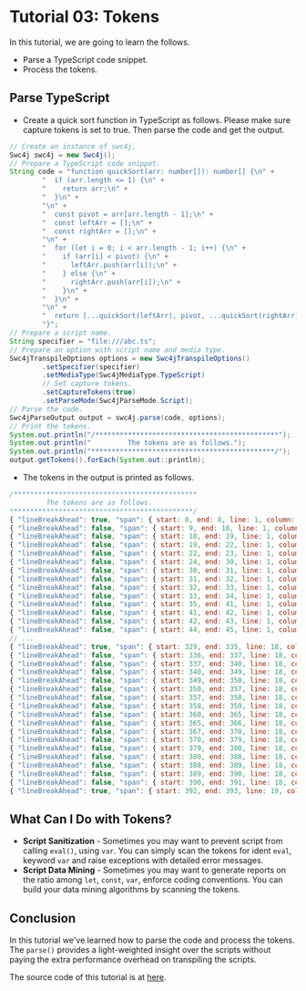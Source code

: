 # Tutorial 03: Tokens

In this tutorial, we are going to learn the follows.

* Parse a TypeScript code snippet.
* Process the tokens.

## Parse TypeScript

* Create a quick sort function in TypeScript as follows. Please make sure capture tokens is set to true. Then parse the code and get the output.

```java
// Create an instance of swc4j.
Swc4j swc4j = new Swc4j();
// Prepare a TypeScript code snippet.
String code = "function quickSort(arr: number[]): number[] {\n" +
        "  if (arr.length <= 1) {\n" +
        "    return arr;\n" +
        "  }\n" +
        "\n" +
        "  const pivot = arr[arr.length - 1];\n" +
        "  const leftArr = [];\n" +
        "  const rightArr = [];\n" +
        "\n" +
        "  for (let i = 0; i < arr.length - 1; i++) {\n" +
        "    if (arr[i] < pivot) {\n" +
        "      leftArr.push(arr[i]);\n" +
        "    } else {\n" +
        "      rightArr.push(arr[i]);\n" +
        "    }\n" +
        "  }\n" +
        "\n" +
        "  return [...quickSort(leftArr), pivot, ...quickSort(rightArr)];\n" +
        "}";
// Prepare a script name.
String specifier = "file:///abc.ts";
// Prepare an option with script name and media type.
Swc4jTranspileOptions options = new Swc4jTranspileOptions()
        .setSpecifier(specifier)
        .setMediaType(Swc4jMediaType.TypeScript)
        // Set capture tokens.
        .setCaptureTokens(true)
        .setParseMode(Swc4jParseMode.Script);
// Parse the code.
Swc4jParseOutput output = swc4j.parse(code, options);
// Print the tokens.
System.out.println("/*********************************************");
System.out.println("         The tokens are as follows.");
System.out.println("*********************************************/");
output.getTokens().forEach(System.out::println);
```

* The tokens in the output is printed as follows.

```js
/*********************************************
         The tokens are as follows.
*********************************************/
{ "lineBreakAhead": true, "span": { start: 0, end: 8, line: 1, column: 1 }, "type": "Function", "text": "function" }
{ "lineBreakAhead": false, "span": { start: 9, end: 18, line: 1, column: 10 }, "type": "IdentOther", "text": "quickSort" }
{ "lineBreakAhead": false, "span": { start: 18, end: 19, line: 1, column: 19 }, "type": "LParen", "text": "(" }
{ "lineBreakAhead": false, "span": { start: 19, end: 22, line: 1, column: 20 }, "type": "IdentOther", "text": "arr" }
{ "lineBreakAhead": false, "span": { start: 22, end: 23, line: 1, column: 23 }, "type": "Colon", "text": ":" }
{ "lineBreakAhead": false, "span": { start: 24, end: 30, line: 1, column: 25 }, "type": "IdentKnown", "text": "number" }
{ "lineBreakAhead": false, "span": { start: 30, end: 31, line: 1, column: 31 }, "type": "LBracket", "text": "[" }
{ "lineBreakAhead": false, "span": { start: 31, end: 32, line: 1, column: 32 }, "type": "RBracket", "text": "]" }
{ "lineBreakAhead": false, "span": { start: 32, end: 33, line: 1, column: 33 }, "type": "RParen", "text": ")" }
{ "lineBreakAhead": false, "span": { start: 33, end: 34, line: 1, column: 34 }, "type": "Colon", "text": ":" }
{ "lineBreakAhead": false, "span": { start: 35, end: 41, line: 1, column: 36 }, "type": "IdentKnown", "text": "number" }
{ "lineBreakAhead": false, "span": { start: 41, end: 42, line: 1, column: 42 }, "type": "LBracket", "text": "[" }
{ "lineBreakAhead": false, "span": { start: 42, end: 43, line: 1, column: 43 }, "type": "RBracket", "text": "]" }
{ "lineBreakAhead": false, "span": { start: 44, end: 45, line: 1, column: 45 }, "type": "LBrace", "text": "{" }
// ...
{ "lineBreakAhead": true, "span": { start: 329, end: 335, line: 18, column: 3 }, "type": "Return", "text": "return" }
{ "lineBreakAhead": false, "span": { start: 336, end: 337, line: 18, column: 10 }, "type": "LBracket", "text": "[" }
{ "lineBreakAhead": false, "span": { start: 337, end: 340, line: 18, column: 11 }, "type": "DotDotDot", "text": "..." }
{ "lineBreakAhead": false, "span": { start: 340, end: 349, line: 18, column: 14 }, "type": "IdentOther", "text": "quickSort" }
{ "lineBreakAhead": false, "span": { start: 349, end: 350, line: 18, column: 23 }, "type": "LParen", "text": "(" }
{ "lineBreakAhead": false, "span": { start: 350, end: 357, line: 18, column: 24 }, "type": "IdentOther", "text": "leftArr" }
{ "lineBreakAhead": false, "span": { start: 357, end: 358, line: 18, column: 31 }, "type": "RParen", "text": ")" }
{ "lineBreakAhead": false, "span": { start: 358, end: 359, line: 18, column: 32 }, "type": "Comma", "text": "," }
{ "lineBreakAhead": false, "span": { start: 360, end: 365, line: 18, column: 34 }, "type": "IdentOther", "text": "pivot" }
{ "lineBreakAhead": false, "span": { start: 365, end: 366, line: 18, column: 39 }, "type": "Comma", "text": "," }
{ "lineBreakAhead": false, "span": { start: 367, end: 370, line: 18, column: 41 }, "type": "DotDotDot", "text": "..." }
{ "lineBreakAhead": false, "span": { start: 370, end: 379, line: 18, column: 44 }, "type": "IdentOther", "text": "quickSort" }
{ "lineBreakAhead": false, "span": { start: 379, end: 380, line: 18, column: 53 }, "type": "LParen", "text": "(" }
{ "lineBreakAhead": false, "span": { start: 380, end: 388, line: 18, column: 54 }, "type": "IdentOther", "text": "rightArr" }
{ "lineBreakAhead": false, "span": { start: 388, end: 389, line: 18, column: 62 }, "type": "RParen", "text": ")" }
{ "lineBreakAhead": false, "span": { start: 389, end: 390, line: 18, column: 63 }, "type": "RBracket", "text": "]" }
{ "lineBreakAhead": false, "span": { start: 390, end: 391, line: 18, column: 64 }, "type": "Semi", "text": ";" }
{ "lineBreakAhead": true, "span": { start: 392, end: 393, line: 19, column: 1 }, "type": "RBrace", "text": "}" }
```

## What Can I Do with Tokens?

* **Script Sanitization** - Sometimes you may want to prevent script from calling `eval()`, using `var`. You can simply scan the tokens for ident `eval`, keyword `var` and raise exceptions with detailed error messages.
* **Script Data Mining** - Sometimes you may want to generate reports on the ratio among `let`, `const`, `var`, enforce coding conventions. You can build your data mining algorithms by scanning the tokens.

## Conclusion

In this tutorial we've learned how to parse the code and process the tokens. The `parse()` provides a light-weighted insight over the scripts without paying the extra performance overhead on transpiling the scripts.

The source code of this tutorial is at [here](../../src/test/java/com/caoccao/javet/swc4j/tutorials/Tutorial03Tokens.java).
